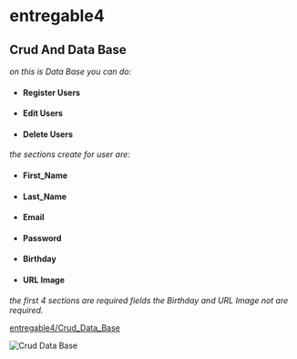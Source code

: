 # entregable4

## Crud And Data Base

*on this is Data Base you can do:*

- #### Register Users
- #### Edit Users
- #### Delete Users

*the sections create for user are:*

- #### First_Name
- #### Last_Name
- #### Email
- #### Password
- #### Birthday
- #### URL Image

*the first 4 sections are required fields the Birthday and URL Image not are required.* 

[entregable4/Crud_Data_Base](http://https://github.com/oscar91511/entregable4 "entregable4/Crud_Data_Base")

![Crud Data Base](https://i.ibb.co/mGpSHTZ/crub-data-base.png)

